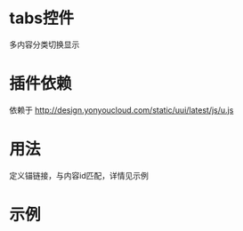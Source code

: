 # tabs控件

多内容分类切换显示

# 插件依赖

依赖于 http://design.yonyoucloud.com/static/uui/latest/js/u.js

# 用法

定义锚链接，与内容id匹配，详情见示例



# 示例







